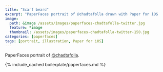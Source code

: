 ```yaml
---
title: "Scarf beard"
excerpt: "PaperFaces portrait of @chadtafolla drawn with Paper for iOS on an iPad."
image: 
  path: &image /assets/images/paperfaces-chadtafolla-twitter.jpg 
  feature: *image
  thumbnail: /assets/images/paperfaces-chadtafolla-twitter-150.jpg
categories: [paperfaces]
tags: [portrait, illustration, Paper for iOS]
---
```


PaperFaces portrait of [@chadtafolla](https://twitter.com/chadtafolla).

{% include_cached boilerplate/paperfaces.md %}
